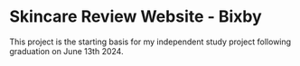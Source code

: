 # Skincare Review Website - Bixby

This project is the starting basis for my independent study project following graduation on June 13th 2024.
